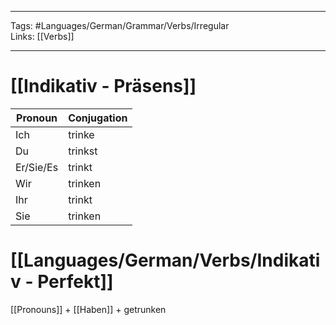 ___
Tags: #Languages/German/Grammar/Verbs/Irregular  
Links: [[Verbs]]
___
# [[Indikativ - Präsens]]
Pronoun|Conjugation
------------ | ------------
Ich | trinke
Du | trinkst
Er/Sie/Es | trinkt
Wir | trinken
Ihr | trinkt
Sie | trinken


# [[Languages/German/Verbs/Indikativ - Perfekt]]
[[Pronouns]] + [[Haben]] + getrunken